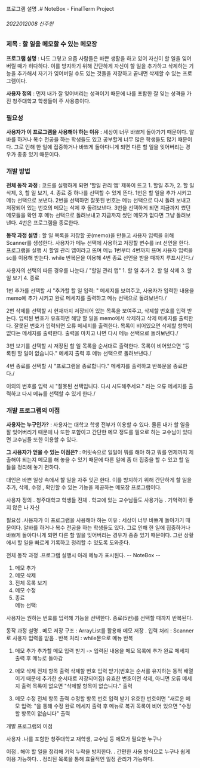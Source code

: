프로그램 설명
.# NoteBox - FinalTerm Project

###### 2022012008 신주헌
### 제목 : 할 일을 메모할 수 있는 메모장 

**프로그램 설명** : 나도 그렇고 요즘 사람들은 바쁜 생활을 하고 있어 자신이 할 일을 잊어버릴 때가 허다하다. 이를 방지하기 위해 간단하게 자신이 할 일을 추가하고 삭제하는 기능을 추가해서 자기가 잊어버릴 수도 있는 것들을 저장하고 끝내면 삭제할 수 있는 프로그램이다.

**사용자 정의** : 먼저 내가 잘 잊어버리는 성격이기 때문에 나를 포함한 잘 잊는 성격을 가진 청주대학교 학생들이 주 사용층이다. 

### 필요성

**사용자가 이 프로그램을 사용해야 하는 이유** : 세상이 너무 바쁘게 돌아가기 때문이다. 알바를 하거나 복수 전공을 하는 학생들도 있고 공부할게 너무 많은 학생들도 많기 때문이다. 그로 인해 한 일에 집중하거나 바쁘게 돌아다니게 되면 다른 할 일을 잊어버리는 경우가 종종 있기 때문이다.

### 개발 방법

**전체 동작 과정** : 코드를 실행하게 되면 '할일 관리 앱' 제목이 뜨고 1. 할일 추가, 2. 할 일 삭제, 3, 할 일 보기, 4. 종료 중 하나를 선택할 수 있게 뜬다. 1번은 할 일을 추가 시키고 메뉴 선택으로 보낸다. 2번을 선택하면 잘못된 번호는 메뉴 선택으로 다시 돌려 보내고 저장되어 있는 번호의 메모는 삭제 후 돌려보낸다. 3번을 선택하게 되면 지금까지 썼던 메모들을 확인 후 메뉴 선택으로 돌려보내고 지금까지 썼던 메모가 없다면 그냥 돌려보낸다. 4번은 프로그램을 종료한다.

**동작 과정 설명** : 할 일 목록을 저장할 곳(memo)을 만들고 사용자 입력을 위해 Scanner를 생성한다. 사용자가 메뉴 선택에 사용하고 저장할 변수를 int 선언을 한다. 프로그램을 실행 시 할일 관리 앱이라고 뜨며 메뉴 1번부터 4번까지 뜨며 사용자 입력을 sc를 이용해 받는다. while 반복문을 이용해 4번 종료 선언을 받을 때까지 루프시킨다./

사용자의 선택의 따른 경우를 나눈다./
"할일 관리 앱"
	1. 할 일 추가
	2. 할 일 삭제
	3. 할 일 보기
	4. 종료

1번 추가를 선택할 시 "추가할 할 일 입력: " 메세지를 보여주고, 사용자가 입력한 내용을 memo에 추가 시키고 완료 메세지를 출력하고 메뉴 선택으로 돌려보낸다./

2번 삭제를 선택할 시 현재까지 저장되어 있는 목록을 보여주고, 삭제할 번호를 입력 받는다. 입력된 번호가 유효하면 해당 할 일을 memo에서 삭제하고 삭제 메세지를 출력한다. 잘못된 번호가 입력되면 오류 메세지를 출력한다. 목록이 비어있으면 삭제할 항목이 없다는 메세지를 출력한다. 출력을 마치고 나면 다시 메뉴 선택으로 돌려보낸다./

3번 보기를 선택할 시 저장된 할 일 목록을 순서대로 출력한다. 목록이 비어있으면 "등록된 할 일이 없습니다." 메세지 출력 후 메뉴 선택으로 돌려보낸다./

4번 종료를 선택할 시 "프로그램을 종료합니다." 메세지를 출력하고 반복문을 종료한다./

이외의 번호를 입력 시 "잘못된 선택입니다. 다시 시도해주세요." 라는 오류 메세지를 출력하고 다시 메뉴를 선택할 수 있게 한다./

### 개발 프로그램의 이점

**사용자는 누구인가?** : 사용자는 대학교 학생 전부가 이용할 수 있다. 몰론 내가 할 일을 잘 잊어버리기 때문에 나 또한 포함이고 간단한 메모 정도를 필요로 하는 교수님이 있다면 교수님들 또한 이용할 수 있다.

**그 사용자가 얻을 수 있는 이점은?** : 머릿속으로 일일이 뭐를 해야 하고 뭐를 언제까지 제출해야 되는지 메모를 해 놓을 수 있기 때문에 다른 일에 좀 더 집중을 할 수 있고 할 일들을 정리해 놓기 편하다.



대인은 바쁜 일상 속에서 할 일을 자주 잊곤 한다. 이를 방지하기 위해 간단하게 할 일을 추가, 삭제, 수정 , 확인할 수 있는 기능을 제공하는 메모장 프로그램이다.

사용자 정의
. 청주대학교 학생들 전체
. 학교에 있는 교수님들도 사용가능
. 기억력이 좋지 않은 나 자신 

필요성
.사용자가 이 프로그램을 사용해야 하는 이유 : 세상이 너무 바쁘게 돌아가기 때문이다. 알바를 하거나 복수 전공을 하는 학생들도 있다. 그로 인해 한 일에 집중하거나 바쁘게 돌아다니게 되면 다른 할 일을 잊어버리는 경우가 종종 있기 때문이다. 그런 상황에서 할 일을 빠르게 기록하고 정리할 수 있도록 도와준다.

전체 동작 과정 
.프로그램 실행시 아래 메뉴가 표시된다.
-- NoteBox --  
1. 메모 추가
2. 메모  삭제  
3. 전체 목록 보기  
4. 메모 수정                       
5. 종료  
메뉴 선택:

사용자는 원하는 번호를 입력해 기능을 선택한다. 종료(5번)를 선택할 때까지 반복된다.

동작 과정 설명
. 메모 저장 구조 : ArrayList를 활용해 메모 저장
. 입력 처리 : Scanner로 사용자 입력을 받음
. 반복 처리 : while문으로 메뉴 반복

1. 메모 추가
추가할 메모 입력 받기 -> 입력된 내용을 메모 목록에 추가
완료 메세지 출력 후 메뉴로 돌아감

2. 메모 삭제
전체 항목 출력 
삭제할 번호 입력 받기(번호는 순서를 유지하는 동적 배열이기 때문에 추가한 순서대로 저장되어짐)
유효한 번호이면 삭제, 아니면 오류 메세지 출력
목록이 없으면 "삭제할 항목이 없습니다." 출력

3. 메모 수정
전체 항목 출력
수정할 항목 번호 입력 받기
유효한 번호이면 "새로운 메모 입력: "을 통해 수정
완료 메세지 출력 후 메뉴로 복귀
목록이 비어 있으면 "수정할 항목이 없습니다" 출력

개발 프로그램의 이점 

사용자 
.나를 포함한 청주대학교 재학생, 교수님 등 메모가 필요한 누구나 

이점
. 해야 할 일을 정리해 기억 누락을 방지한다.
. 간편한 사용 방식으로 누구나 쉽게 이용 가능하다.
. 정리된 목록을 통해 효율적인 일정 관리가 가능하다.